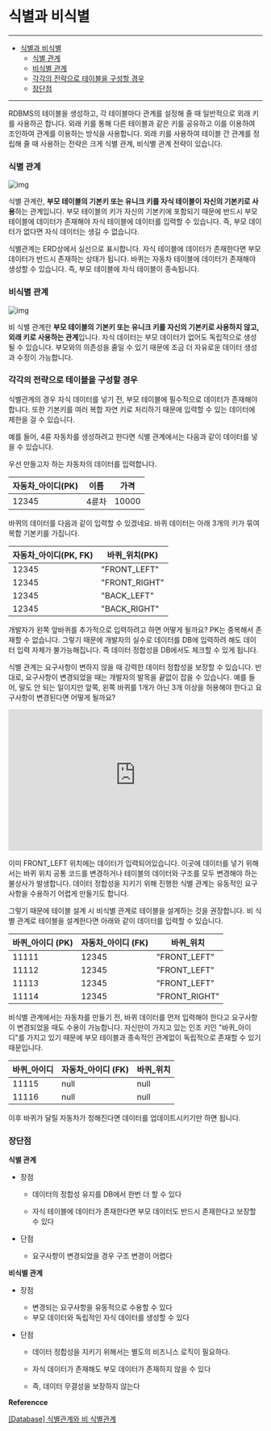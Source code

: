 # 식별과 비식별

---
- [식별과 비식별](#식별과-비식별)
    - [식별 관계](#식별-관계)
    - [비식별 관계](#비식별-관계)
    - [각각의 전략으로 테이블을 구성할 경우](#각각의-전략으로-테이블을-구성할-경우)
    - [장단점](#장단점)
---

RDBMS의 테이블을 생성하고, 각 테이블마다 관계를 설정해 줄 때 일반적으로 외래 키를 사용하곤 합니다. 외래 키를 통해 다른 테이블과 같은 키를 공유하고 이를 이용하여 조인하여 관계를 이용하는 방식을 사용합니다. 외래 키를 사용하여 테이블 간 관계를 정립해 줄 때 사용하는 전략은 크게 식별 관계, 비식별 관계 전략이 있습니다.

### 식별 관계

![img](https://blog.kakaocdn.net/dn/YioAe/btqFPriMerk/FrSpo08ZHl2KpDTg2ReIxK/img.png)

식별 관계란, **부모 테이블의 기본키 또는 유니크 키를 자식 테이블이 자신의 기본키로 사용**하는 관계입니다. 부모 테이블의 키가 자신의 기본키에 포함되기 때문에 반드시 부모 테이블에 데이터가 존재해야 자식 테이블에 데이터를 입력할 수 있습니다. 즉, 부모 데이터가 없다면 자식 데이터는 생길 수 없습니다.

식별관계는 ERD상에서 실선으로 표시합니다. 자식 테이블에 데이터가 존재한다면 부모 데이터가 반드시 존재하는 상태가 됩니다. 바퀴는 자동차 테이블에 데이터가 존재해야 생성할 수 있습니다. 즉, 부모 테이블에 자식 테이블이 종속됩니다.

### 비식별 관계

![img](https://blog.kakaocdn.net/dn/cFZ1cV/btqFOWQQR80/5bf3sjjPznGDUz0kSIpQck/img.png)

비 식별 관계란 **부모 테이블의 기본키 또는 유니크 키를 자신의 기본키로 사용하지 않고, 외래 키로 사용하는 관계**입니다. 자식 데이터는 부모 데이터가 없어도 독립적으로 생성될 수 있습니다. 부모와의 의존성을 줄일 수 있기 때문에 조금 더 자유로운 데이터 생성과 수정이 가능합니다.

### 각각의 전략으로 테이블을 구성할 경우

식별관계의 경우 자식 데이터를 넣기 전, 부모 테이블에 필수적으로 데이터가 존재해야 합니다. 또한 기본키를 여러 복합 자연 키로 처리하기 때문에 입력할 수 있는 데이터에 제한을 걸 수 있습니다.

예를 들어, 4륜 자동차를 생성하려고 한다면 식별 관계에서는 다음과 같이 데이터를 넣을 수 있습니다.

우선 만들고자 하는 자동차의 데이터를 입력합니다.

| 자동차_아이디(PK) | 이름  | 가격  |
| ----------------- | ----- | ----- |
| 12345             | 4륜차 | 10000 |

바퀴의 데이터를 다음과 같이 입력할 수 있겠네요. 바퀴 데이터는 아래 3개의 키가 묶여 복합 기본키를 가집니다.

| 자동차_아이디(PK, FK) | 바퀴_위치(PK) |
| --------------------- | ------------- |
| 12345                 | "FRONT_LEFT"  |
| 12345                 | "FRONT_RIGHT" |
| 12345                 | "BACK_LEFT"   |
| 12345                 | "BACK_RIGHT"  |

개발자가 왼쪽 앞바퀴를 추가적으로 입력하려고 하면 어떻게 될까요? PK는 중복해서 존재할 수 없습니다. 그렇기 때문에 개발자의 실수로 데이터를 DB에 입력하려 해도 데이터 입력 자체가 불가능해집니다. 즉 데이터 정합성을 DB에서도 체크할 수 있게 됩니다.

식별 관계는 요구사항이 변하지 않을 때 강력한 데이터 정합성을 보장할 수 있습니다. 반대로, 요구사항이 변경되었을 때는 개발자의 발목을 끝없이 잡을 수 있습니다. 예를 들어, 말도 안 되는 일이지만 앞쪽, 왼쪽 바퀴를 1개가 아닌 3개 이상을 허용해야 한다고 요구사항이 변경된다면 어떻게 될까요?

<iframe id="aswift_2" name="aswift_2" browsingtopics="true" sandbox="allow-forms allow-popups allow-popups-to-escape-sandbox allow-same-origin allow-scripts allow-top-navigation-by-user-activation" width="616" height="280" frameborder="0" marginwidth="0" marginheight="0" vspace="0" hspace="0" allowtransparency="true" scrolling="no" allow="attribution-reporting; run-ad-auction" src="https://googleads.g.doubleclick.net/pagead/ads?client=ca-pub-5468461097802967&amp;output=html&amp;h=280&amp;adk=508362192&amp;adf=851995522&amp;pi=t.aa~a.1854850302~i.56~rp.4&amp;w=616&amp;abgtt=9&amp;fwrn=4&amp;fwrnh=100&amp;lmt=1731638923&amp;num_ads=1&amp;rafmt=1&amp;armr=3&amp;sem=mc&amp;pwprc=3123654457&amp;ad_type=text_image&amp;format=616x280&amp;url=https%3A%2F%2Fdeveric.tistory.com%2F108&amp;host=ca-host-pub-9691043933427338&amp;fwr=0&amp;pra=3&amp;rh=154&amp;rw=615&amp;rpe=1&amp;resp_fmts=3&amp;wgl=1&amp;fa=27&amp;uach=WyJXaW5kb3dzIiwiMTUuMC4wIiwieDg2IiwiIiwiMTMwLjAuNjcyMy4xMTciLG51bGwsMCxudWxsLCI2NCIsW1siQ2hyb21pdW0iLCIxMzAuMC42NzIzLjExNyJdLFsiR29vZ2xlIENocm9tZSIsIjEzMC4wLjY3MjMuMTE3Il0sWyJOb3Q_QV9CcmFuZCIsIjk5LjAuMC4wIl1dLDBd&amp;dt=1731638923512&amp;bpp=1&amp;bdt=931&amp;idt=1&amp;shv=r20241112&amp;mjsv=m202411130101&amp;ptt=9&amp;saldr=aa&amp;abxe=1&amp;cookie=ID%3D9b4e073ea969f0e9%3AT%3D1724588032%3ART%3D1731638784%3AS%3DALNI_MZbGUJdTVuQ_cwkD_sD1TLtfNZSDQ&amp;gpic=UID%3D00000ed70bc807b2%3AT%3D1724588032%3ART%3D1731638784%3AS%3DALNI_MZjuRDIc36yH7zEjvCWCjXFFMbqKg&amp;eo_id_str=ID%3Dd2c4629a9314b12e%3AT%3D1722396554%3ART%3D1731638784%3AS%3DAA-AfjZqfLEuBsv-8gPE9t8kov-h&amp;prev_fmts=0x0&amp;nras=2&amp;correlator=6594978291182&amp;frm=20&amp;pv=1&amp;u_tz=540&amp;u_his=3&amp;u_h=864&amp;u_w=1536&amp;u_ah=816&amp;u_aw=1536&amp;u_cd=24&amp;u_sd=1.25&amp;dmc=8&amp;adx=20&amp;ady=2568&amp;biw=938&amp;bih=695&amp;scr_x=0&amp;scr_y=400&amp;eid=95344187%2C31088996%2C95335247%2C31088249%2C31088457%2C95345966&amp;oid=2&amp;pvsid=1268706653023439&amp;tmod=518816090&amp;uas=0&amp;nvt=3&amp;fc=1408&amp;brdim=581%2C0%2C581%2C0%2C1536%2C0%2C970%2C823%2C955%2C695&amp;vis=1&amp;rsz=%7C%7Cs%7C&amp;abl=NS&amp;fu=128&amp;bc=31&amp;bz=1.02&amp;td=1&amp;tdf=2&amp;psd=W251bGwsbnVsbCxudWxsLDNd&amp;nt=1&amp;ifi=3&amp;uci=a!3&amp;btvi=1&amp;fsb=1&amp;dtd=11" data-google-container-id="a!3" tabindex="0" title="Advertisement" aria-label="Advertisement" data-google-query-id="CL2y_dap3YkDFfat6QUd_lss9g" data-load-complete="true" style="margin: 0px auto; max-width: 100%; left: 0px; top: 0px; border: 0px; width: 616px; height: 280px;"></iframe>

이미 FRONT_LEFT 위치에는 데이터가 입력되어있습니다. 이곳에 데이터를 넣기 위해서는 바퀴 위치 공통 코드를 변경하거나 테이블의 데이터와 구조를 모두 변경해야 하는 불상사가 발생합니다. 데이터 정합성을 지키기 위해 진행한 식별 관계는 유동적인 요구사항을 수용하기 어렵게 만들기도 합니다.

 

그렇기 때문에 테이블 설계 시 비식별 관계로 테이블을 설계하는 것을 권장합니다. 비 식별 관계로 테이블을 설계한다면 아래와 같이 데이터를 입력할 수 있습니다.

 

| 바퀴_아이디 (PK) | 자동차_아이디 (FK) | 바퀴_위치     |
| ---------------- | ------------------ | ------------- |
| 11111            | 12345              | "FRONT_LEFT"  |
| 11112            | 12345              | "FRONT_LEFT"  |
| 11113            | 12345              | "FRONT_LEFT"  |
| 11114            | 12345              | "FRONT_RIGHT" |

비식별 관계에서는 자동차를 만들기 전, 바퀴 데이터를 먼저 입력해야 한다고 요구사항이 변경되었을 때도 수용이 가능합니다. 자신만이 가지고 있는 인조 키인 "바퀴_아이디"를 가지고 있기 때문에 부모 테이블과 종속적인 관계없이 독립적으로 존재할 수 있기 때문입니다. 

| 바퀴_아이디 | 자동차_아이디 (FK) | 바퀴_위치 |
| ----------- | ------------------ | --------- |
| 11115       | null               | null      |
| 11116       | null               | null      |

이후 바퀴가 달릴 자동차가 정해진다면 데이터를 업데이트시키기만 하면 됩니다.

### 장단점

**식별 관계**

- 장점

  - 데이터의 정합성 유지를 DB에서 한번 더 할 수 있다

  - 자식 테이블에 데이터가 존재한다면 부모 데이터도 반드시 존재한다고 보장할 수 있다


- 단점
  - 요구사항이 변경되었을 경우 구조 변경이 어렵다


**비식별 관계**

- 장점
  - 변경되는 요구사항을 유동적으로 수용할 수 있다
  - 부모 데이터와 독립적인 자식 데이터를 생성할 수 있다


- 단점

  - 데이터 정합성을 지키기 위해서는 별도의 비즈니스 로직이 필요하다.

  - 자식 데이터가 존재해도 부모 데이터가 존재하지 않을 수 있다

  - 즉, 데이터 무결성을 보장하지 않는다


**Referencce**

[[Database] 식별관계와 비 식별관계](https://deveric.tistory.com/108)